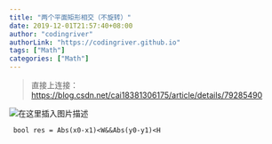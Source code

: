 ```yaml
---
title: "两个平面矩形相交（不旋转）"
date: 2019-12-01T21:57:40+08:00
author: "codingriver"
authorLink: "https://codingriver.github.io"
tags: ["Math"]
categories: ["Math"]
---
```


<!--more-->

>直接上连接：https://blog.csdn.net/cai18381306175/article/details/79285490




  
  

![在这里插入图片描述](https://img-blog.csdnimg.cn/20181207180525390.png?x-oss-process=image/watermark,type_ZmFuZ3poZW5naGVpdGk,shadow_10,text_aHR0cHM6Ly9ibG9nLmNzZG4ubmV0L2NvZGluZ3JpdmVy,size_16,color_FFFFFF,t_70)  


` bool res = Abs(x0-x1)<W&&Abs(y0-y1)<H`

